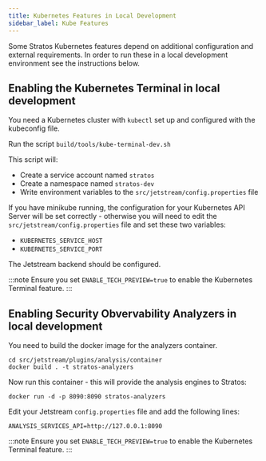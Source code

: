 ```yaml
---
title: Kubernetes Features in Local Development
sidebar_label: Kube Features
---
```


Some Stratos Kubernetes features depend on additional configuration and external requirements. In order to run these in a local development 
environment see the instructions below.


## Enabling the Kubernetes Terminal in local development

You need a Kubernetes cluster with `kubectl` set up and configured with the kubeconfig file.

Run the script `build/tools/kube-terminal-dev.sh`

This script will:

- Create a service account named `stratos`
- Create a namespace named `stratos-dev`
- Write environment variables to the `src/jetstream/config.properties` file

If you have minikube running, the configuration for your Kubernetes API Server will be set correctly - otherwise
you will need to edit the `src/jetstream/config.properties` file and set these two variables:

- `KUBERNETES_SERVICE_HOST`
- `KUBERNETES_SERVICE_PORT`

The Jetstream backend should be configured.

:::note
Ensure you set `ENABLE_TECH_PREVIEW=true` to enable the Kubernetes Terminal feature.
:::


## Enabling Security Obvervability Analyzers in local development

You need to build the docker image for the analyzers container.

```
cd src/jetstream/plugins/analysis/container
docker build . -t stratos-analyzers
```

Now run this container - this will provide the analysis engines to Stratos:

`docker run -d -p 8090:8090 stratos-analyzers`

Edit your Jetstream `config.properties` file and add the following lines:

```
ANALYSIS_SERVICES_API=http://127.0.0.1:8090
```

:::note
Ensure you set `ENABLE_TECH_PREVIEW=true` to enable the Kubernetes Terminal feature.
:::